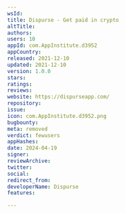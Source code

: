 ```yaml
---
wsId: 
title: Dispurse - Get paid in crypto
altTitle: 
authors: 
users: 10
appId: com.AppInstitute.d3952
appCountry: 
released: 2021-12-10
updated: 2021-12-10
version: 1.0.0
stars: 
ratings: 
reviews: 
website: https://dispurseapp.com/
repository: 
issue: 
icon: com.AppInstitute.d3952.png
bugbounty: 
meta: removed
verdict: fewusers
appHashes: 
date: 2024-04-19
signer: 
reviewArchive: 
twitter: 
social: 
redirect_from: 
developerName: Dispurse
features: 

---
```


